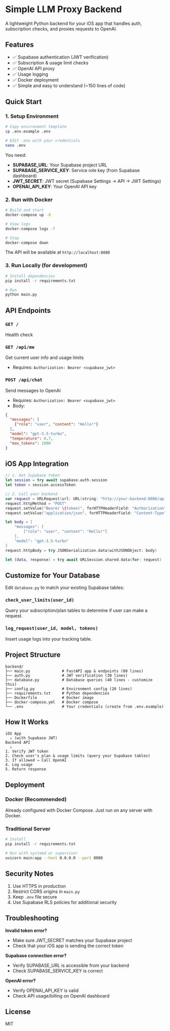 # Simple LLM Proxy Backend

A lightweight Python backend for your iOS app that handles auth, subscription checks, and proxies requests to OpenAI.

## Features

- ✅ Supabase authentication (JWT verification)
- ✅ Subscription & usage limit checks
- ✅ OpenAI API proxy
- ✅ Usage logging
- ✅ Docker deployment
- ✅ Simple and easy to understand (~150 lines of code)

## Quick Start

### 1. Setup Environment

```bash
# Copy environment template
cp .env.example .env

# Edit .env with your credentials
nano .env
```

You need:
- **SUPABASE_URL**: Your Supabase project URL
- **SUPABASE_SERVICE_KEY**: Service role key (from Supabase dashboard)
- **JWT_SECRET**: JWT secret (Supabase Settings → API → JWT Settings)
- **OPENAI_API_KEY**: Your OpenAI API key

### 2. Run with Docker

```bash
# Build and start
docker-compose up -d

# View logs
docker-compose logs -f

# Stop
docker-compose down
```

The API will be available at `http://localhost:8080`

### 3. Run Locally (for development)

```bash
# Install dependencies
pip install -r requirements.txt

# Run
python main.py
```

## API Endpoints

### `GET /`
Health check

### `GET /api/me`
Get current user info and usage limits
- Requires: `Authorization: Bearer <supabase_jwt>`

### `POST /api/chat`
Send messages to OpenAI
- Requires: `Authorization: Bearer <supabase_jwt>`
- Body:
```json
{
  "messages": [
    {"role": "user", "content": "Hello!"}
  ],
  "model": "gpt-3.5-turbo",
  "temperature": 0.7,
  "max_tokens": 1000
}
```

## iOS App Integration

```swift
// 1. Get Supabase token
let session = try await supabase.auth.session
let token = session.accessToken

// 2. Call your backend
var request = URLRequest(url: URL(string: "http://your-backend:8080/api/chat")!)
request.httpMethod = "POST"
request.setValue("Bearer \(token)", forHTTPHeaderField: "Authorization")
request.setValue("application/json", forHTTPHeaderField: "Content-Type")

let body = [
    "messages": [
        ["role": "user", "content": "Hello!"]
    ],
    "model": "gpt-3.5-turbo"
]
request.httpBody = try JSONSerialization.data(withJSONObject: body)

let (data, response) = try await URLSession.shared.data(for: request)
```

## Customize for Your Database

Edit `database.py` to match your existing Supabase tables:

### `check_user_limits(user_id)`
Query your subscription/plan tables to determine if user can make a request.

### `log_request(user_id, model, tokens)`
Insert usage logs into your tracking table.

## Project Structure

```
backend/
├── main.py              # FastAPI app & endpoints (80 lines)
├── auth.py              # JWT verification (30 lines)
├── database.py          # Database queries (40 lines - customize this)
├── config.py            # Environment config (20 lines)
├── requirements.txt     # Python dependencies
├── Dockerfile           # Docker image
├── docker-compose.yml   # Docker compose
└── .env                 # Your credentials (create from .env.example)
```

## How It Works

```
iOS App
  ↓ (with Supabase JWT)
Backend API
  ↓
1. Verify JWT token
2. Check user's plan & usage limits (query your Supabase tables)
3. If allowed → Call OpenAI
4. Log usage
5. Return response
```

## Deployment

### Docker (Recommended)
Already configured with Docker Compose. Just run on any server with Docker.

### Traditional Server
```bash
# Install
pip install -r requirements.txt

# Run with systemd or supervisor
uvicorn main:app --host 0.0.0.0 --port 8080
```

## Security Notes

1. Use HTTPS in production
2. Restrict CORS origins in `main.py`
3. Keep `.env` file secure
4. Use Supabase RLS policies for additional security

## Troubleshooting

**Invalid token error?**
- Make sure JWT_SECRET matches your Supabase project
- Check that your iOS app is sending the correct token

**Supabase connection error?**
- Verify SUPABASE_URL is accessible from your backend
- Check SUPABASE_SERVICE_KEY is correct

**OpenAI error?**
- Verify OPENAI_API_KEY is valid
- Check API usage/billing on OpenAI dashboard

## License

MIT

